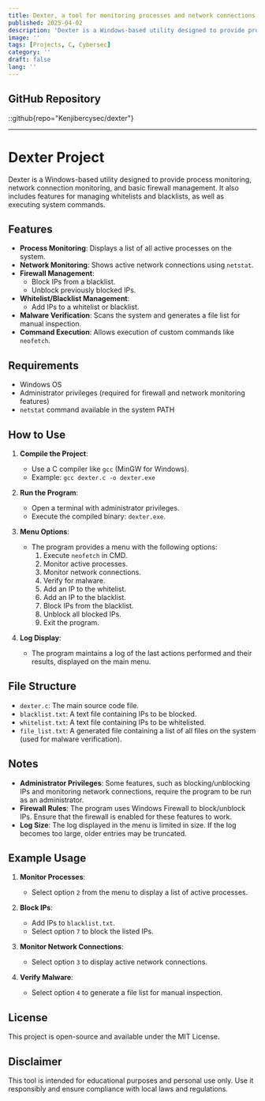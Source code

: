 ```yaml
---
title: ​Dexter, a tool for monitoring processes and network connections.
published: 2025-04-02
description: 'Dexter is a Windows-based utility designed to provide process monitoring, network connection monitoring, and basic firewall management. It also includes features for managing whitelists and blacklists, as well as executing system commands.'
image: ''
tags: [Projects, C, Cybersec]
category: ''
draft: false 
lang: ''
---
```


## GitHub Repository 
::github{repo="Kenjibercysec/dexter"}

--- 

# Dexter Project

Dexter is a Windows-based utility designed to provide process monitoring, network connection monitoring, and basic firewall management. It also includes features for managing whitelists and blacklists, as well as executing system commands.

## Features

- **Process Monitoring**: Displays a list of all active processes on the system.
- **Network Monitoring**: Shows active network connections using `netstat`.
- **Firewall Management**:
  - Block IPs from a blacklist.
  - Unblock previously blocked IPs.
- **Whitelist/Blacklist Management**:
  - Add IPs to a whitelist or blacklist.
- **Malware Verification**: Scans the system and generates a file list for manual inspection.
- **Command Execution**: Allows execution of custom commands like `neofetch`.

## Requirements

- Windows OS
- Administrator privileges (required for firewall and network monitoring features)
- `netstat` command available in the system PATH

## How to Use

1. **Compile the Project**:
   - Use a C compiler like `gcc` (MinGW for Windows).
   - Example: `gcc dexter.c -o dexter.exe`

2. **Run the Program**:
   - Open a terminal with administrator privileges.
   - Execute the compiled binary: `dexter.exe`.

3. **Menu Options**:
   - The program provides a menu with the following options:
     1. Execute `neofetch` in CMD.
     2. Monitor active processes.
     3. Monitor network connections.
     4. Verify for malware.
     5. Add an IP to the whitelist.
     6. Add an IP to the blacklist.
     7. Block IPs from the blacklist.
     8. Unblock all blocked IPs.
     9. Exit the program.

4. **Log Display**:
   - The program maintains a log of the last actions performed and their results, displayed on the main menu.

## File Structure

- `dexter.c`: The main source code file.
- `blacklist.txt`: A text file containing IPs to be blocked.
- `whitelist.txt`: A text file containing IPs to be whitelisted.
- `file_list.txt`: A generated file containing a list of all files on the system (used for malware verification).

## Notes

- **Administrator Privileges**: Some features, such as blocking/unblocking IPs and monitoring network connections, require the program to be run as an administrator.
- **Firewall Rules**: The program uses Windows Firewall to block/unblock IPs. Ensure that the firewall is enabled for these features to work.
- **Log Size**: The log displayed in the menu is limited in size. If the log becomes too large, older entries may be truncated.

## Example Usage

1. **Monitor Processes**:
   - Select option `2` from the menu to display a list of active processes.

2. **Block IPs**:
   - Add IPs to `blacklist.txt`.
   - Select option `7` to block the listed IPs.

3. **Monitor Network Connections**:
   - Select option `3` to display active network connections.

4. **Verify Malware**:
   - Select option `4` to generate a file list for manual inspection.

## License

This project is open-source and available under the MIT License.

## Disclaimer

This tool is intended for educational purposes and personal use only. Use it responsibly and ensure compliance with local laws and regulations.